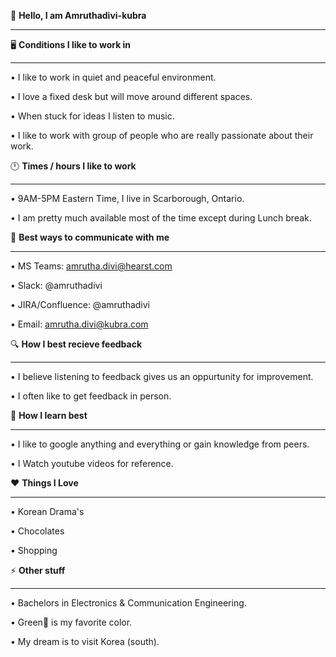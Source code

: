 👋 **Hello, I am Amruthadivi-kubra**
______________________________________________________________________________________________________________________________________________________________________________


🖥️ **Conditions I like to work in**
______________________________________________________________________________________________________________________________________________________________________________
• I like to work in quiet and peaceful environment.

• I love a fixed desk but will move around different spaces.

• When stuck for ideas I listen to music.

• I like to work with group of people who are really passionate about their work.


🕛 **Times / hours I like to work**
______________________________________________________________________________________________________________________________________________________________________________
• 9AM-5PM Eastern Time, I live in Scarborough, Ontario.

• I am pretty much available most of the time except during Lunch break.


📱 **Best ways to communicate with me**
______________________________________________________________________________________________________________________________________________________________________________
• MS Teams: amrutha.divi@hearst.com

• Slack: @amruthadivi

• JIRA/Confluence: @amruthadivi

• Email: amrutha.divi@kubra.com


🔍 **How I best recieve feedback**
______________________________________________________________________________________________________________________________________________________________________________
• I believe listening to feedback gives us an oppurtunity for improvement.

• I often like to get feedback in person.


📖 **How I learn best**
______________________________________________________________________________________________________________________________________________________________________________
• I like to google anything and everything or gain knowledge from peers.

• I Watch youtube videos for reference.


❤️ **Things I Love**
______________________________________________________________________________________________________________________________________________________________________________
• Korean Drama's

• Chocolates

• Shopping

⚡ **Other stuff**
______________________________________________________________________________________________________________________________________________________________________________
• Bachelors in Electronics & Communication Engineering.

• Green💚 is my favorite color.

• My dream is to visit Korea (south).
